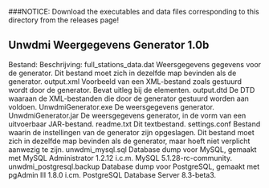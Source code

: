 ###NOTICE: Download the executables and data files corresponding to this directory from the releases page!

Unwdmi Weergegevens Generator 1.0b
----------------------------------

Bestand:                        Beschrijving:
full_stations_data.dat          Weersgegevens gegevens voor de generator. Dit
                                bestand moet zich in dezelfde map bevinden als
                                de generator.
output.xml                      Voorbeeld van een XML-bestand zoals gestuurd
                                wordt door de generator. Bevat uitleg bij de
                                elementen.
output.dtd                      De DTD waaraan de XML-bestanden die door de
                                generator gestuurd worden aan voldoen.
UnwdmiGenerator.exe             De weersgegevens generator.
UnwdmiGenerator.jar             De weersgegevens generator, in de vorm van
                                een uitvoerbaar JAR-bestand.
readme.txt                      Dit textbestand.
settings.conf                   Bestand waarin de instellingen van de generator
                                zijn opgeslagen. Dit bestand moet zich in
                                dezelfde map bevinden als de generator, maar
                                hoeft niet verplicht aanwezig te zijn.
unwdmi_mysql.sql                Database dump voor MySQL, gemaakt met
                                MySQL Administrator 1.2.12 i.c.m.
                                MySQL 5.1.28-rc-community.
unwdmi_postgresql.backup        Database dump voor PostgreSQL, gemaakt met
                                pgAdmin III 1.8.0 i.cm.
                                PostgreSQL Database Server 8.3-beta3.
